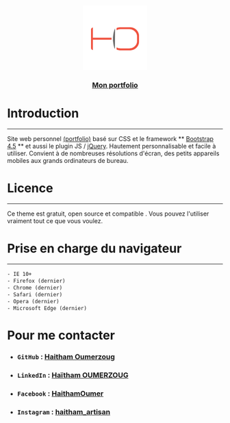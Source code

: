 <p align="center">
  <img alt="HO" src="Images/logo.svg" width="150" height="150">
</p>
<h3 align="center"><a href="https://haitham-oumerzoug.com/">Mon portfolio</a></h3>

# Introduction
-------
Site web personnel [(portfolio)](https://haitham-oumerzoug.com/) basé sur CSS et le framework ** [Bootstrap 4.5](https://getbootstrap.com) ** et aussi le plugin JS / [jQuery](https://jquery.com/).
Hautement personnalisable et facile à utiliser. Convient à de nombreuses résolutions d'écran, des petits appareils mobiles aux grands ordinateurs de bureau.

# Licence
-------
Ce theme est gratuit, open source et compatible . Vous pouvez l'utiliser vraiment tout ce que vous voulez.

# Prise en charge du navigateur
---------------
	- IE 10+
	- Firefox (dernier)
	- Chrome (dernier)
	- Safari (dernier)
	- Opera (dernier)
	- Microsoft Edge (dernier)

# Pour me contacter
* ### `GitHub`                      : [Haitham Oumerzoug](https://github.com/HaithamOumerzoug)
* ### `LinkedIn`                    : [Haïtham OUMERZOUG](https://www.linkedin.com/in/haitham-oumerzoug-9650621a4/)
* ### `Facebook`                    : [HaithamOumer](https://www.facebook.com/HaithamOumer31)
* ### `Instagram`                   : [haitham_artisan](https://www.instagram.com/haitham_artisan/) 
